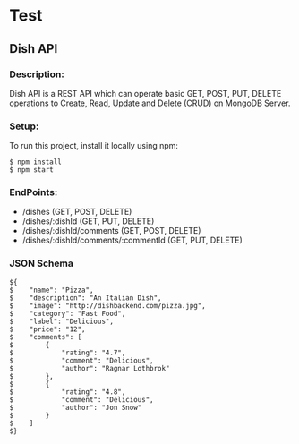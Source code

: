 # Test
 
## Dish API
### Description:
Dish API is a REST API which can operate basic GET, POST, PUT, DELETE operations to Create, Read, Update and Delete (CRUD) on MongoDB Server.

### Setup:
To run this project, install it locally using npm:
```
$ npm install
$ npm start
```

### EndPoints:

* /dishes (GET, POST, DELETE)
* /dishes/:dishId (GET, PUT, DELETE)
* /dishes/:dishId/comments (GET, POST, DELETE)
* /dishes/:dishId/comments/:commentId (GET, PUT, DELETE)

### JSON Schema

```
${
$    "name": "Pizza",
$    "description": "An Italian Dish",
$    "image": "http://dishbackend.com/pizza.jpg",
$    "category": "Fast Food",
$    "label": "Delicious",
$    "price": "12",
$    "comments": [
$        {
$            "rating": "4.7",
$            "comment": "Delicious",
$            "author": "Ragnar Lothbrok"
$        },
$        {
$            "rating": "4.8",
$            "comment": "Delicious",
$            "author": "Jon Snow"
$        }
$    ]
$}
```